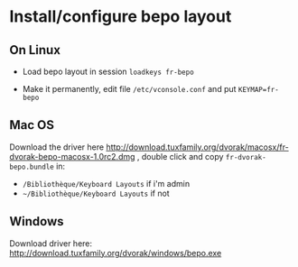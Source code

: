 Install/configure bepo layout
=============================

On Linux
--------
* Load bepo layout in session
    `loadkeys fr-bepo`

* Make it permanently, edit file `/etc/vconsole.conf` and put
    `KEYMAP=fr-bepo`

Mac OS
------
Download the driver here http://download.tuxfamily.org/dvorak/macosx/fr-dvorak-bepo-macosx-1.0rc2.dmg ,
double click and copy `fr-dvorak-bepo.bundle` in:
* `/Bibliothèque/Keyboard Layouts` if i'm admin
* `~/Bibliothèque/Keyboard Layouts` if not

Windows
-------
Download driver here: http://download.tuxfamily.org/dvorak/windows/bepo.exe
